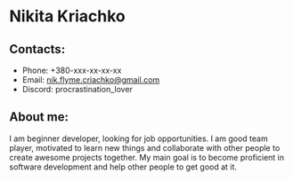 # Nikita Kriachko

## Contacts:

- Phone: +380-xxx-xx-xx-xx
- Email: nik.flyme.criachko@gmail.com
- Discord: procrastination_lover

## About me:

I am beginner developer, looking for job opportunities. I am good team player, motivated to learn new things and collaborate with other people to create awesome projects together.
My main goal is to become proficient in software development and help other people to get good at it.
